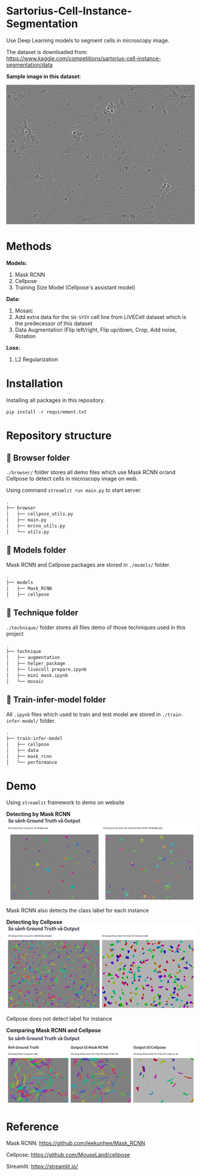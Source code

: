 # Sartorius-Cell-Instance-Segmentation

Use Deep Learning models to segment cells in microscopy image.

The dataset is downloaded from: https://www.kaggle.com/competitions/sartorius-cell-instance-segmentation/data

**Sample image in this dataset**:

![Microscopy image sample in dataset](./asset/sample_img.png)

# Methods

**Models:** 
1. Mask RCNN
2. Cellpose
3. Training Size Model (Cellpose's assistant model)

**Data:** 
1. Mosaic
2. Add extra data for the `SH-SY5Y` cell line from LIVECell dataset which is the predecessor of this dataset
3. Data Augmentation (Flip left/right, Flip up/down, Crop, Add noise, Rotation

**Loss:**
1. L2 Regularization

# Installation 

Installing all packages in this repository.

```
pip install -r requirement.txt
```

# Repository structure

## 📂 Browser folder
`./browser/` folder stores all demo files which use Mask RCNN or/and Cellpose to detect cells in microscopy image on web.

Using command `streamlit run main.py` to start server.
```
.
├── browser
│   ├── cellpose_utils.py
│   ├── main.py
│   ├── mrcnn_utils.py
│   └── utils.py
```

## 📂 Models folder
Mask RCNN and Cellpose packages are stored in `./models/` folder.
```
.
├── models
│   ├── Mask_RCNN
│   ├── cellpose
```

## 📂 Technique folder

`./technique/` folder stores all files demo of those techniques used in this project

```
.
├── technique
│   ├── augmentation
│   ├── helper_package
│   ├── livecell prepare.ipynb
│   ├── mini mask.ipynb
│   └── mosaic
```

## 📂 Train-infer-model folder

All `.ipynb` files which used to train and test model are stored in `./train-infer-model/` folder.

```
.
├── train-infer-model
│   ├── cellpose
│   ├── data
│   ├── mask_rcnn
│   └── performance
```

# Demo

Using `streamlit` framework to demo on website

**Detecting by Mask RCNN**
![Detecting by Mask RCNN](./asset/seg_by_mrcnn.png)

Mask RCNN also detects the class label for each instance

**Detecting by Cellpose**
![Detecting by Cellpose](./asset/seg_by_cellpose.png)

Cellpose does not detect label for instance

**Comparing Mask RCNN and Cellpose**
![Comparing Mask RCNN and Cellpose](./asset/mrcnn_and_cp.png)

# Reference

Mask RCNN: https://github.com/leekunhee/Mask_RCNN

Cellpose: https://github.com/MouseLand/cellpose

Streamlit: https://streamlit.io/
